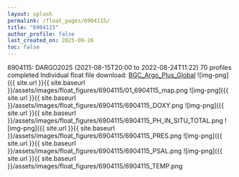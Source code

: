 ```yaml
---
layout: splash
permalink: /float_pages/6904115/
title: "6904115"
author_profile: false
last_created_on: 2025-09-26
toc: false
---
```

 
6904115: DARGO2025 (2021-08-15T20:00 to 2022-08-24T11:22)
70 profiles completed
Individual float file download: [BGC_Argo_Plus_Global](https://ftp.soest.hawaii.edu/bgc_argo_plus/Individual_Floats/outliers_removed/6904115_Sprof_processed.nc)
![img-png]({{ site.url }}{{ site.baseurl }}/assets/images/float_figures/6904115/01_6904115_map.png
![img-png]({{ site.url }}{{ site.baseurl }}/assets/images/float_figures/6904115/6904115_DOXY.png
![img-png]({{ site.url }}{{ site.baseurl }}/assets/images/float_figures/6904115/6904115_PH_IN_SITU_TOTAL.png
![img-png]({{ site.url }}{{ site.baseurl }}/assets/images/float_figures/6904115/6904115_PRES.png
![img-png]({{ site.url }}{{ site.baseurl }}/assets/images/float_figures/6904115/6904115_PSAL.png
![img-png]({{ site.url }}{{ site.baseurl }}/assets/images/float_figures/6904115/6904115_TEMP.png
